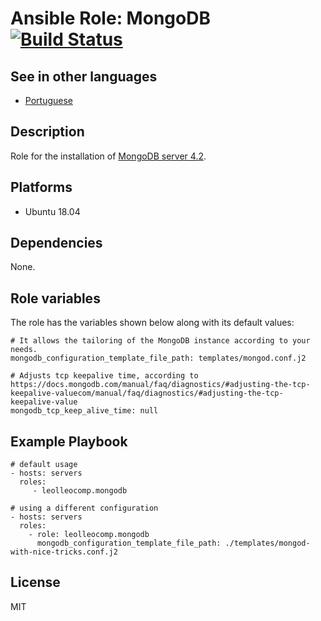 Ansible Role: MongoDB [![Build Status](https://travis-ci.com/leolleocomp/ansible-role-mongodb.svg?branch=master)](https://travis-ci.com/leolleocomp/ansible-role-mongodb)
=========

See in other languages
------------
- [Portuguese](README.md)

Description
------------

Role for the installation of [MongoDB server 4.2](https://docs.mongodb.com/manual/).

Platforms
------------

- Ubuntu 18.04

Dependencies
------------

None.

Role variables
--------------

The role has the variables shown below along with its default values:

    # It allows the tailoring of the MongoDB instance according to your needs.
    mongodb_configuration_template_file_path: templates/mongod.conf.j2

    # Adjusts tcp keepalive time, according to https://docs.mongodb.com/manual/faq/diagnostics/#adjusting-the-tcp-keepalive-valuecom/manual/faq/diagnostics/#adjusting-the-tcp-keepalive-value
    mongodb_tcp_keep_alive_time: null


Example Playbook
----------------

    # default usage
    - hosts: servers
      roles:
         - leolleocomp.mongodb

    # using a different configuration
    - hosts: servers
      roles:
        - role: leolleocomp.mongodb
          mongodb_configuration_template_file_path: ./templates/mongod-with-nice-tricks.conf.j2

License
-------

MIT
